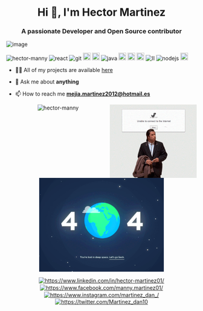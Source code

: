 

<!--
**hector-manny/hector-manny** is a ✨ _special_ ✨ repository because its `README.md` (this file) appears on your GitHub profile.

Here are some ideas to get you started:

- 🔭 I’m currently working on ...
- 🌱 I’m currently learning ...
- 👯 I’m looking to collaborate on ...
- 🤔 I’m looking for help with ...
- 💬 Ask me about ...
- 📫 How to reach me: ...
- 😄 Pronouns: ...
- ⚡ Fun fact: ...
-->
<h1 align="center">Hi 👋, I'm Hector Martinez </h1>
<h3 align="center">A passionate Developer and Open Source contributor </h3>

![image](https://github.com/saadeghi/saadeghi/blob/master/dino.gif)

<p align="left">
  <img src="https://komarev.com/ghpvc/?username=hector-manny" alt="hector-manny" />
   <img src="https://img.icons8.com/color/48/000000/react-native.png" alt="react" width="20" height="20"/>
  <img src="https://img.icons8.com/color/48/000000/git.png" alt="git" width="20" height="20"/> 
  <img src="https://img.icons8.com/color/48/000000/c-sharp-logo.png" width="20" height="20"/>
  <img src="https://img.icons8.com/color/48/000000/python.png" width="20" height="20" />
  <img src="https://img.icons8.com/color/48/000000/java-coffee-cup-logo.png" alt="java" width="20" height="20"/>
  <img src="https://img.icons8.com/color/50/000000/javascript.png" width="20" height="20" />
  <img src="https://img.icons8.com/fluent/48/000000/android-os.png" width="20" height="20" />
  <img src="https://img.icons8.com/color/48/000000/google-cloud-platform.png" width="20" height="20" />
  <img src="https://img.icons8.com/color/48/000000/intellij-idea.png" alt="II" width="20" height="20"/> 
  <img src="https://img.icons8.com/color/48/000000/nodejs.png" alt="nodejs" width="20" height="20"/>
  <img src="https://img.icons8.com/color/48/000000/kotlin.png" width="20" height="20"/>
  </p>
  
  
- 👨‍💻 All of my projects are available  [here](https://github.com/hector-manny?tab=repositories)

- 💬 Ask me about **anything**

- 📫 How to reach me **mejia.martinez2012@hotmail.es**

<p align="center"> 
   <img src=https://github-readme-stats-1-sigma.vercel.app?username=hector-manny&theme=highcontrast&show_icons=true" alt="hector-manny" />
   <img align="right" src="https://github.com/hector-manny/hector-manny/blob/master/Gifs/ahh.gif?raw=true" width="230"/>
  </p>
  <p align="center"> 
   <img align="center" src="https://github.com/hector-manny/hector-manny/blob/master/Gifs/404.gif" width="330"/>
  </p>

<p align="center">
<a href="https://www.linkedin.com/in/hector-martinez01/" target="blank"><img align="center" src="https://cdn.jsdelivr.net/npm/simple-icons@3.0.1/icons/linkedin.svg" alt="https://www.linkedin.com/in/hector-martinez01/" height="20" width="20" /></a>
  <a href="https://www.facebook.com/manny.martinez01/" target="blank"><img align="center" src="https://cdn.jsdelivr.net/npm/simple-icons@3.0.1/icons/facebook.svg" alt="https://www.facebook.com/manny.martinez01/" height="20" width="20" /></a>
  <a href="https://www.instagram.com/martinez_dan_/" target="blank"><img align="center" src="https://cdn.jsdelivr.net/npm/simple-icons@3.0.1/icons/instagram.svg" alt="https://www.instagram.com/martinez_dan_/" height="20" width="20" /></a>
 <a href="https://twitter.com/Martinez_dan10" target="blank"><img align="center" src="https://cdn.jsdelivr.net/npm/simple-icons@3.0.1/icons/twitter.svg" alt="https://twitter.com/Martinez_dan10" height="20" width="20" /></a>

</p>
